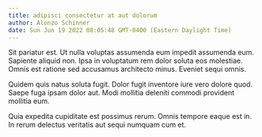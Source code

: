 ```yaml
---
title: adipisci consectetur at aut dolorum
author: Alonzo Schinner
date: Sun Jun 19 2022 08:05:48 GMT-0400 (Eastern Daylight Time)
---
```

Sit pariatur est. Ut nulla voluptas assumenda eum impedit assumenda eum. Sapiente aliquid non. Ipsa in voluptatum rem dolor soluta eos molestiae. Omnis est ratione sed accusamus architecto minus. Eveniet sequi omnis.

 Quidem quis natus soluta fugit. Dolor fugit inventore iure vero dolore quod. Saepe fuga ipsam dolor aut. Modi mollitia deleniti commodi provident mollitia eum.

 Quia expedita cupiditate est possimus rerum. Omnis tempore eaque est in. In rerum delectus veritatis aut sequi numquam cum et.